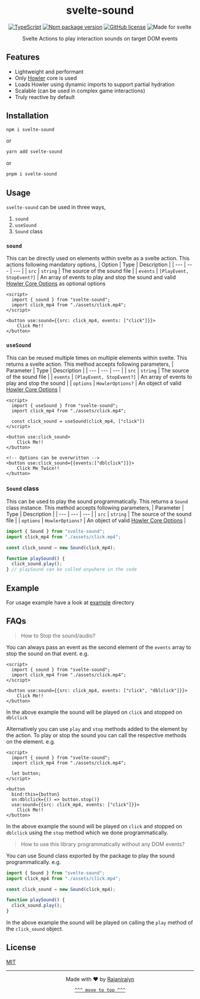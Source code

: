 <div align=center id=top>

# svelte-sound

[![TypeScript](https://badgen.net/badge/icon/typescript?icon=typescript&label)](https://typescriptlang.org) [![Npm package version](https://badgen.net/npm/v/svelte-sound)](https://npmjs.com/package/svelte-sound) [![GitHub license](https://badgen.net/github/license/Rajaniraiyn/svelte-sound)](LICENSE) ![Made for svelte](https://img.shields.io/badge/made%20for-svelte-red)

Svelte Actions to play interaction sounds on target DOM events

</div>

## Features

- Lightweight and performant
- Only [Howler](https://howlerjs.com) core is used
- Loads Howler using dynamic imports to support partial hydration
- Scalable (can be used in complex game interactions)
- Truly reactive by default

## Installation

```sh
npm i svelte-sound
```

or

```sh
yarn add svelte-sound
```

or

```sh
pnpm i svelte-sound
```

## Usage

`svelte-sound` can be used in three ways,

1. `sound`
2. `useSound`
3. `Sound` class

### `sound`

This can be directly used on elements within svelte as a svelte action.
This actions following mandatory options,
| Option | Type | Description |
| --- | --- | --- |
| `src` | `string` | The source of the sound file |
| `events` | `[PlayEvent, StopEvent?]` | An array of events to play and stop the sound and valid [Howler Core Options](https://github.com/goldfire/howler.js/#options) as optional options

```svelte
<script>
  import { sound } from "svelte-sound";
  import click_mp4 from "./assets/click.mp4";
</script>

<button use:sound={{src: click_mp4, events: ["click"]}}>
    Click Me!!
</button>
```

### `useSound`

This can be reused multiple times on multiple elements within svelte. This returns a svelte action.
This method accepts following parameters,
| Parameter | Type | Description |
| --- | --- | --- |
| `src` | `string` | The source of the sound file |
| `events` | `[PlayEvent, StopEvent?]` | An array of events to play and stop the sound |
| `options` | `HowlerOptions?` | An object of valid [Howler Core Options](https://github.com/goldfire/howler.js/#options) |

```svelte
<script>
  import { useSound } from "svelte-sound";
  import click_mp4 from "./assets/click.mp4";

  const click_sound = useSound(click_mp4, ["click"])
</script>

<button use:click_sound>
    Click Me!!
</button>

<!-- Options can be overwritten -->
<button use:click_sound={{events:["dblclick"]}}>
    Click Me Twice!!
</button>
```

### `Sound` class

This can be used to play the sound programmatically. This returns a `Sound` class instance.
This method accepts following parameters,
| Parameter | Type | Description |
| --- | --- | --- |
| `src` | `string` | The source of the sound file |
| `options` | `HowlerOptions?` | An object of valid [Howler Core Options](https://github.com/goldfire/howler.js/#options) |

```js
import { Sound } from "svelte-sound";
import click_mp4 from "./assets/click.mp4";

const click_sound = new Sound(click_mp4);

function playSound() {
  click_sound.play();
} // playSound can be called anywhere in the code
```

## Example

For usage example have a look at [example](example/) directory

## FAQs

> How to Stop the sound/audio?

You can always pass an event as the second element of the `events` array to stop the sound on that event.
e.g.

```svelte
<script>
  import { sound } from "svelte-sound";
  import click_mp4 from "./assets/click.mp4";
</script>

<button use:sound={{src: click_mp4, events: ["click", "dblclick"]}}>
    Click Me!!
</button>
```

In the above example the sound will be played on `click` and stopped on `dblclick`

Alternatively you can use `play` and `stop` methods added to the element by the action. To play or stop the sound you can call the respective methods on the element.
e.g.

```svelte
<script>
  import { sound } from "svelte-sound";
  import click_mp4 from "./assets/click.mp4";

  let button;
</script>

<button
  bind:this={button}
  on:dblclick={() => button.stop()}
  use:sound={{src: click_mp4, events: ["click"]}}>
    Click Me!!
</button>
```

In the above example the sound will be played on `click` and stopped on `dblclick` using the `stop` method which we done programmatically.

> How to use this library programmatically without any DOM events?

You can use Sound class exported by the package to play the sound programmatically.
e.g.

```js
import { Sound } from "svelte-sound";
import click_mp4 from "./assets/click.mp4";

const click_sound = new Sound(click_mp4);

function playSound() {
  click_sound.play();
}
```
In the above example the sound will be played on calling the `play` method of the `click_sound` object.

## License

[MIT](LICENSE)

<div align=center>

---

Made with ❤️ by [Rajaniraiyn](https://rajaniraiyn.github.io)

[`^^^ move to top ^^^`](#top)

</div>
